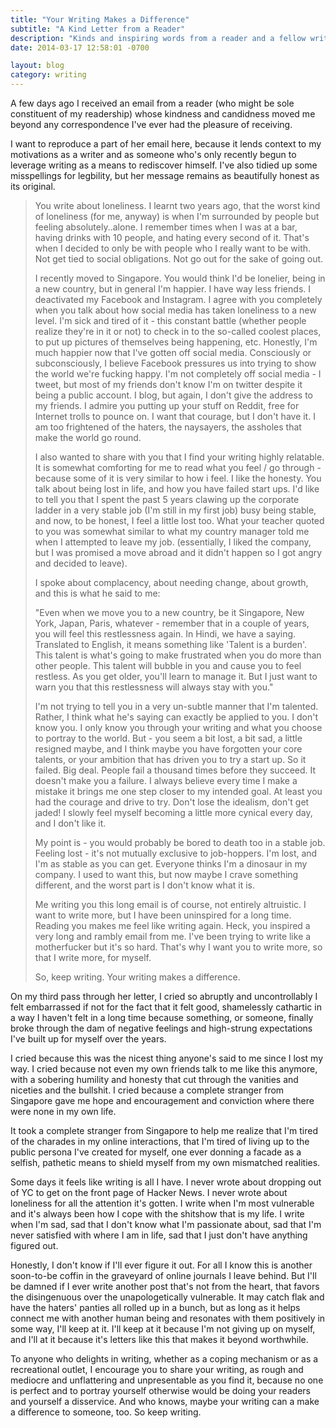 ```yaml
---
title: "Your Writing Makes a Difference"
subtitle: "A Kind Letter from a Reader"
description: "Kinds and inspiring words from a reader and a fellow writer."
date: 2014-03-17 12:58:01 -0700

layout: blog
category: writing
---
```


A few days ago I received an email from a reader (who might be sole constituent of my readership) whose kindness and candidness moved me beyond any correspondence I've ever had the pleasure of receiving.

I want to reproduce a part of her email here, because it lends context to my motivations as a writer and as someone who's only recently begun to leverage writing as a means to rediscover himself. I've also tidied up some misspellings for legbility, but her message remains as beautifully honest as its original.

> You write about loneliness. I learnt two years ago, that the worst kind of loneliness (for me, anyway) is when I'm surrounded by people but feeling absolutely..alone. I remember times when I was at a bar, having drinks with 10 people, and hating every second of it. That's when I decided to only be with people who I really want to be with. Not get tied to social obligations. Not go out for the sake of going out.
>
> I recently moved to Singapore. You would think I'd be lonelier, being in a new country, but in general I'm happier. I have way less friends. I deactivated my Facebook and Instagram. I agree with you completely when you talk about how social media has taken loneliness to a new level. I'm sick and tired of it - this constant battle (whether people realize they're in it or not) to check in to the so-called coolest places, to put up pictures of themselves being happening, etc. Honestly, I'm much happier now that I've gotten off social media. Consciously or subconsciously, I believe Facebook pressures us into trying to show the world we're fucking happy. I'm not completely off social media - I tweet, but most of my friends don't know I'm on twitter despite it being a public account. I blog, but again, I don't give the address to my friends. I admire you putting up your stuff on Reddit, free for Internet trolls to pounce on. I want that courage, but I don't have it. I am too frightened of the haters, the naysayers, the assholes that make the world go round.
>
> I also wanted to share with you that I find your writing highly relatable. It is somewhat comforting for me to read what you feel / go through - because some of it is very similar to how i feel.  I like the honesty. You talk about being lost in life, and how you have failed start ups. I'd like to tell you that I spent the past 5 years clawing up the corporate ladder in a very stable job (I'm still in my first job) busy being stable, and now, to be honest, I feel a little lost too. What your teacher quoted to you was somewhat similar to what my country manager told me when I attempted to leave my job. (essentially, I liked the company, but I was promised a move abroad and it didn't happen so I got angry and decided to leave).
>
> I spoke about complacency, about needing change, about growth, and this is what he said to me:
>
> "Even when we move you to a new country, be it Singapore, New York, Japan, Paris, whatever - remember that in a couple of years, you will feel this restlessness again. In Hindi, we have a saying. Translated to English, it means something like 'Talent is a burden'. This talent is what's going to make frustrated when you do more than other people. This talent will bubble in you and cause you to feel restless. As you get older, you'll learn to manage it. But I just want to warn you that this restlessness will always stay with you."
>
> I'm not trying to tell you in a very un-subtle manner that I'm talented. Rather, I think what he's saying can exactly be applied to you. I don't know you. I only know you through your writing and what you choose to portray to the world. But - you seem a bit lost, a bit sad, a little resigned maybe, and I think maybe you have forgotten your core talents, or your ambition that has driven you to try a start up. So it failed. Big deal. People fail a thousand times before they succeed. It doesn't make you a failure. I always believe every time I make a mistake it brings me one step closer to my intended goal. At least you had the courage and drive to try. Don't lose the idealism, don't get jaded! I slowly feel myself becoming a little more cynical every day, and I don't like it.
>
> My point is - you would probably be bored to death too in a stable job. Feeling lost - it's not mutually exclusive to job-hoppers. I'm lost, and I'm as stable as you can get. Everyone thinks I'm a dinosaur in my company. I used to want this, but now maybe I crave something different, and the worst part is I don't know what it is.
>
> Me writing you this long email is of course, not entirely altruistic. I want to write more, but I have been uninspired for a long time. Reading you makes me feel like writing again. Heck, you inspired a very long and rambly email from me. I've been trying to write like a motherfucker but it's so hard. That's why I want you to write more, so that I write more, for myself.
>
> So, keep writing. Your writing makes a difference.

On my third pass through her letter, I cried so abruptly and uncontrollably I felt embarrassed if not for the fact that it felt good, shamelessly cathartic in a way I haven't felt in a long time because something, or someone, finally broke through the dam of negative feelings and high-strung expectations I've built up for myself over the years.

I cried because this was the nicest thing anyone's said to me since I lost my way. I cried because not even my own friends talk to me like this anymore, with a sobering humility and honesty that cut through the vanities and niceties and the bullshit. I cried because a complete stranger from Singapore gave me hope and encouragement and conviction where there were none in my own life.

It took a complete stranger from Singapore to help me realize that I'm tired of  the charades in my online interactions, that I'm tired of living up to the public persona I've created for myself, one ever donning a facade as a selfish, pathetic means to shield myself from my own mismatched realities.

Some days it feels like writing is all I have. I never wrote about dropping out of YC to get on the front page of Hacker News. I never wrote about loneliness for all the attention it's gotten. I write when I'm most vulnerable and it's always been how I cope with the shitshow that is my life. I write when I'm sad, sad that I don't know what I'm passionate about, sad that I'm never satisfied with where I am in life, sad that I just don't have anything figured out.

Honestly, I don't know if I'll ever figure it out. For all I know this is another soon-to-be coffin in the graveyard of online journals I leave behind. But I'll be damned if I ever write another post that's not from the heart, that favors the disingenuous over the unapologetically vulnerable. It may catch flak and have the haters' panties all rolled up in a bunch, but as long as it helps connect me with another human being and resonates with them positively in some way, I'll keep at it. I'll keep at it because I'm not giving up on myself, and I'll at it because it's letters like this that makes it beyond worthwhile.

To anyone who delights in writing, whether as a coping mechanism or as a recreational outlet, I encourage you to share your writing, as rough and mediocre and unflattering and unpresentable as you find it, because no one is perfect and to portray yourself otherwise would be doing your readers and yourself a disservice. And who knows, maybe your writing can a make a difference to someone, too. So keep writing.
